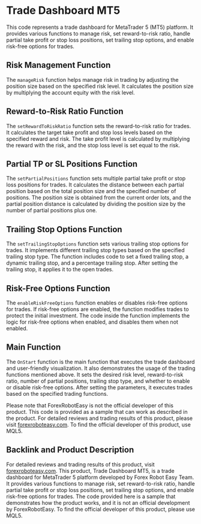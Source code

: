 # Trade Dashboard MT5

This code represents a trade dashboard for MetaTrader 5 (MT5) platform. It provides various functions to manage risk, set reward-to-risk ratio, handle partial take profit or stop loss positions, set trailing stop options, and enable risk-free options for trades.

## Risk Management Function
The `manageRisk` function helps manage risk in trading by adjusting the position size based on the specified risk level. It calculates the position size by multiplying the account equity with the risk level.

## Reward-to-Risk Ratio Function
The `setRewardToRiskRatio` function sets the reward-to-risk ratio for trades. It calculates the target take profit and stop loss levels based on the specified reward and risk. The take profit level is calculated by multiplying the reward with the risk, and the stop loss level is set equal to the risk.

## Partial TP or SL Positions Function
The `setPartialPositions` function sets multiple partial take profit or stop loss positions for trades. It calculates the distance between each partial position based on the total position size and the specified number of positions. The position size is obtained from the current order lots, and the partial position distance is calculated by dividing the position size by the number of partial positions plus one.

## Trailing Stop Options Function
The `setTrailingStopOptions` function sets various trailing stop options for trades. It implements different trailing stop types based on the specified trailing stop type. The function includes code to set a fixed trailing stop, a dynamic trailing stop, and a percentage trailing stop. After setting the trailing stop, it applies it to the open trades.

## Risk-Free Options Function
The `enableRiskFreeOptions` function enables or disables risk-free options for trades. If risk-free options are enabled, the function modifies trades to protect the initial investment. The code inside the function implements the logic for risk-free options when enabled, and disables them when not enabled.

## Main Function
The `OnStart` function is the main function that executes the trade dashboard and user-friendly visualization. It also demonstrates the usage of the trading functions mentioned above. It sets the desired risk level, reward-to-risk ratio, number of partial positions, trailing stop type, and whether to enable or disable risk-free options. After setting the parameters, it executes trades based on the specified trading functions.

Please note that ForexRobotEasy is not the official developer of this product. This code is provided as a sample that can work as described in the product. For detailed reviews and trading results of this product, please visit [forexroboteasy.com](https://forexroboteasy.com/forex-robot-review/trade-dashboard-mt5-review-enhance-trading-decisions/). To find the official developer of this product, use MQL5.

## Backlink and Product Description
For detailed reviews and trading results of this product, visit [forexroboteasy.com](https://forexroboteasy.com/forex-robot-review/trade-dashboard-mt5-review-enhance-trading-decisions/). This product, Trade Dashboard MT5, is a trade dashboard for MetaTrader 5 platform developed by Forex Robot Easy Team. It provides various functions to manage risk, set reward-to-risk ratio, handle partial take profit or stop loss positions, set trailing stop options, and enable risk-free options for trades. The code provided here is a sample that demonstrates how the product works, and it is not an official development by ForexRobotEasy. To find the official developer of this product, please use MQL5.

